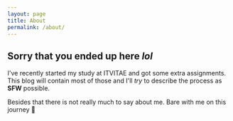 ```yaml
---
layout: page
title: About
permalink: /about/
---
```


## Sorry that you ended up here *lol*

I've recently started my study at ITVITAE and got some extra assignments. This blog will contain most of those and I'll *try* to describe the process as **SFW** possible.

Besides that there is not really much to say about me. Bare with me on this journey :smiling_face_with_tear: